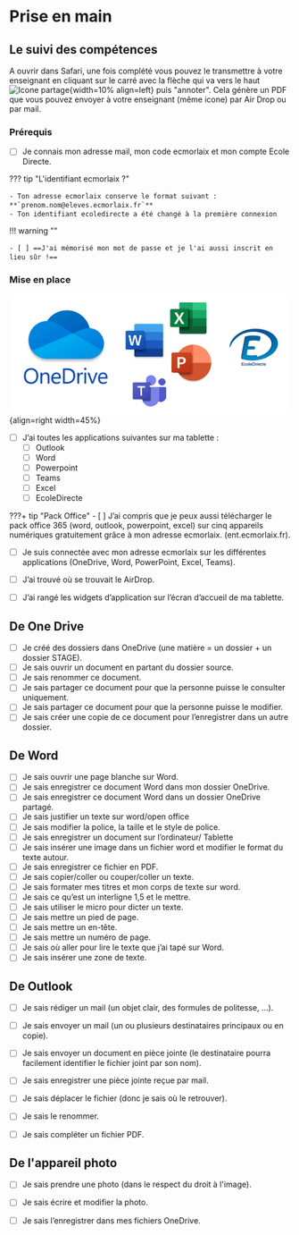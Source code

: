 # Prise en main

## Le suivi des compétences

A ouvrir dans Safari, une fois complété vous pouvez le transmettre à votre enseignant en cliquant sur le carré avec la flèche qui va vers le haut ![Icone partage](./images/partager.png){width=10% align=left} puis "annoter". Cela génère un PDF que vous pouvez envoyer à votre enseignant (même icone) par Air Drop ou par mail.

### Prérequis

- [ ] Je connais mon adresse mail, mon code ecmorlaix et mon compte Ecole Directe.

??? tip "L'identifiant ecmorlaix ?"

    - Ton adresse ecmorlaix conserve le format suivant : **`prenom.nom@eleves.ecmorlaix.fr`**
    - Ton identifiant ecoledirecte a été changé à la première connexion

!!! warning ""

    - [ ] ==J'ai mémorisé mon mot de passe et je l'ai aussi inscrit en lieu sûr !== 

### Mise en place

![Les applications de base](./images/appli_de_base.png){align=right width=45%}

- [ ] J’ai toutes les applications suivantes sur ma tablette :
    - [ ] Outlook
    - [ ] Word
    - [ ] Powerpoint
    - [ ] Teams
    - [ ] Excel
    - [ ] EcoleDirecte

???+ tip "Pack Office"
    - [ ] J’ai compris que je peux aussi télécharger le pack office 365 (word, outlook, powerpoint, excel) sur cinq appareils numériques gratuitement grâce à mon adresse ecmorlaix. (ent.ecmorlaix.fr).

- [ ] Je suis connectée avec mon adresse ecmorlaix sur les différentes applications (OneDrive, Word, PowerPoint, Excel, Teams).



- [ ] J’ai trouvé où se trouvait le AirDrop.
- [ ] J’ai rangé les widgets d’application sur l’écran d’accueil de ma tablette.


## De One Drive 

- [ ] Je créé des dossiers dans OneDrive (une matière = un dossier + un dossier STAGE).
- [ ] Je sais ouvrir un document en partant du dossier source.
- [ ] Je sais renommer ce document.
- [ ] Je sais partager ce document pour que la personne puisse le consulter uniquement.
- [ ] Je sais partager ce document pour que la personne puisse le modifier.
- [ ] Je sais créer une copie de ce document pour l’enregistrer dans un autre dossier.

## De Word

- [ ] Je sais ouvrir une page blanche sur Word.
- [ ] Je sais enregistrer ce document Word dans mon dossier OneDrive.
- [ ] Je sais enregistrer ce document Word dans un dossier OneDrive partagé.
- [ ] Je sais justifier un texte sur word/open office
- [ ] Je sais modifier la police, la taille et le style de police.
- [ ] Je sais enregistrer un document sur l’ordinateur/ Tablette
- [ ] Je sais insérer une image dans un fichier word et modifier le format du texte autour.
- [ ] Je sais enregistrer ce fichier en PDF.			
- [ ] Je sais copier/coller ou couper/coller un texte.
- [ ] Je sais formater mes titres et mon corps de texte sur word.
- [ ] Je sais ce qu’est un interligne 1,5 et le mettre.			
- [ ] Je sais utiliser le micro pour dicter un texte.
- [ ] Je sais mettre un pied de page.			
- [ ] Je sais mettre un en-tête.
- [ ] Je sais mettre un numéro de page.
- [ ] Je sais où aller pour lire le texte que j’ai tapé sur Word.
- [ ] Je sais insérer une zone de texte.

## De Outlook
- [ ] Je sais rédiger un mail (un objet clair, des formules de politesse, ...).
- [ ] Je sais envoyer un mail (un ou plusieurs destinataires principaux ou en copie).
- [ ] Je sais envoyer un document en pièce jointe (le destinataire pourra facilement identifier le fichier joint par son nom).
- [ ] Je sais enregistrer une pièce jointe reçue par mail.
- [ ] Je sais déplacer le fichier (donc je sais où le retrouver).
- [ ] Je sais le renommer.
- [ ] Je sais compléter un fichier PDF.


## De l'appareil photo

- [ ] Je sais prendre une photo (dans le respect du droit à l'image).
- [ ] Je sais écrire et modifier la photo.
- [ ] Je sais l’enregistrer dans mes fichiers OneDrive.













